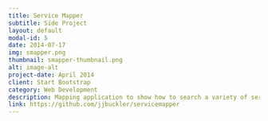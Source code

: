 ```yaml
---
title: Service Mapper
subtitle: Side Project
layout: default
modal-id: 5
date: 2014-07-17
img: smapper.png
thumbnail: smapper-thumbnail.png
alt: image-alt
project-date: April 2014
client: Start Bootstrap
category: Web Development
description: Mapping application to show how to search a variety of services by keyword.          
link: https://github.com/jjbuckler/servicemapper
---
```


